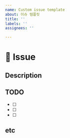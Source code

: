 ```yaml
---
name: Custom issue template
about: 이슈 템플릿
title: ''
labels: ''
assignees: ''

---
```


# 📌 Issue
## Description

## TODO
- [ ] 
- [ ] 
- [ ] 

## etc
